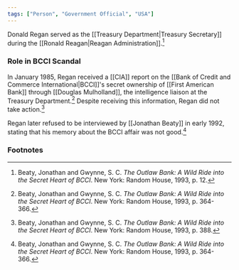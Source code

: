 ```yaml
---
tags: ["Person", "Government Official", "USA"]
---
```

Donald Regan served as the [[Treasury Department|Treasury Secretary]] during the [[Ronald Reagan|Reagan Administration]].[^1]
### Role in BCCI Scandal

In January 1985, Regan received a [[CIA]] report on the [[Bank of Credit and Commerce International|BCCI]]'s secret ownership of [[First American Bank]] through [[Douglas Mulholland]], the intelligence liaison at the Treasury Department.[^2] Despite receiving this information, Regan did not take action.[^3]

Regan later refused to be interviewed by [[Jonathan Beaty]] in early 1992, stating that his memory about the BCCI affair was not good.[^2]

### Footnotes

[^1]: Beaty, Jonathan and Gwynne, S. C. *The Outlaw Bank: A Wild Ride into the Secret Heart of BCCI*. New York: Random House, 1993, p. 12.
[^2]: Beaty, Jonathan and Gwynne, S. C. *The Outlaw Bank: A Wild Ride into the Secret Heart of BCCI*. New York: Random House, 1993, p. 364-366.
[^3]: Beaty, Jonathan and Gwynne, S. C. *The Outlaw Bank: A Wild Ride into the Secret Heart of BCCI*. New York: Random House, 1993, p. 388.
